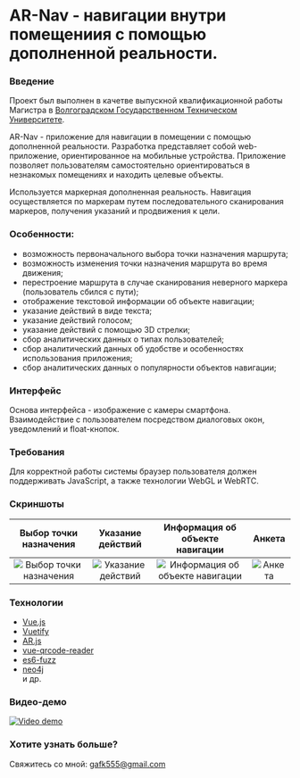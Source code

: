 # AR-Nav - навигации внутри помещениия с помощью дополненной реальности.

### Введение
Проект был выполнен в качетве выпускной квалификационной работы Магистра в [Волгоградском Государственном Техническом Университете](http://www.vstu.ru/).

AR-Nav - приложение для навигации в помещении с помощью дополненной реальности. Разработка представляет собой web-приложение, ориентированное на мобильные устройства. Приложение позволяет пользователям самостоятельно ориентироваться в незнакомых помещениях и находить целевые объекты. 

Используется маркерная дополненная реальность. Навигация осуществляется по маркерам путем последовательного сканирования маркеров, получения указаний и продвижения к цели.


### Особенности:
- возможность первоначального выбора точки назначения маршрута;
- возможность изменения точки назначения маршрута во время движения;
- перестроение маршрута в случае сканирования неверного маркера (пользователь сбился с пути);
- отображение текстовой информации об объекте навигации;
- указание действий в виде текста;
- указание действий голосом;
- указание действий с помощью 3D стрелки;
- сбор аналитических данных о типах пользователей;
- сбор аналитический данных об удобстве и особенностях использования приложения;
- сбор аналитических данных о популярности объектов навигации;

### Интерфейс
Основа интерфейса - изображение с камеры смартфона. Взаимодействие с пользователем посредством диалоговых окон, уведомлений и float-кнопок.

### Требования
Для корректной работы системы браузер пользователя должен поддерживать JavaScript, а также технологии WebGL и WebRTC. 

### Скриншоты

| Выбор точки назначения             |  Указание действий | Информация об объекте навигации | Анкета
:-------------------------:|:-------------------------:|:-------------------------:|:-------------------------:
![Выбор точки назначения](https://raw.githubusercontent.com/gafk/ar-nav/master/wiki/choose_destination.PNG) | ![Указание действий](https://raw.githubusercontent.com/gafk/ar-nav/master/wiki/directions_1.PNG) | ![Информация об объекте навигации](https://raw.githubusercontent.com/gafk/ar-nav/master/wiki/nav_object_info.PNG) | ![Анкета](https://raw.githubusercontent.com/gafk/ar-nav/master/wiki/analytics_1.PNG)

### Технологии 
- [Vue.js](https://github.com/vuejs/vue)  
- [Vuetify](https://github.com/vuetifyjs/vuetify)  
- [AR.js](https://github.com/jeromeetienne/AR.js)  
- [vue-qrcode-reader](https://github.com/gruhn/vue-qrcode-reader)  
- [es6-fuzz](https://github.com/sebs/es6-fuzz)  
- [neo4j](https://github.com/neo4j/neo4j)  
и др.  

### Видео-демо
[![Video demo](https://img.youtube.com/vi/vVT1VbEgDjA/0.jpg)](https://www.youtube.com/watch?v=vVT1VbEgDjA)

### Хотите узнать больше?
Свяжитесь со мной: gafk555@gmail.com
